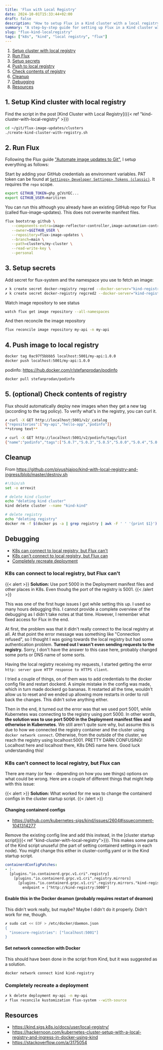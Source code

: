 ```yaml
---
title: 'Flux with Local Registry'
date: 2024-10-01T15:33:44+02:00
draft: false
description: "How to setup Flux in a Kind cluster with a local registry"
summary: "A step-by-step guide for setting up Flux in a Kind cluster with a local registry for automatic updates of Docker images."
slug: "flux-kind-localregistry"
tags: ["k8s", "kind", "local registry", "flux"]
---
```



1. [Setup cluster with local registry](#setup-cluster)
2. [Run Flux](#run-flux)
3. [Setup secrets](#setup-secrets)
4. [Push to local registry](#push-image)
5. [Check contents of registry](#check-reg-contents)
6. [Cleanup](#cleanup)
7. [Debugging](#debugging)
8. [Resources](#resources)


<a id="setup-cluster"></a>
## 1. Setup Kind cluster with local registry
Find the script in the post [Kind Cluster with Local Registry]({{< ref "kind-cluster-with-local-registry" >}})
```sh
cd ~/git/flux-image-updates/clusters
./create-kind-cluster-with-registry.sh 
```


<a id="run-flux"></a>
## 2. Run Flux
Following the Flux guide ["Automate image updates to Git"](https://fluxcd.io/flux/guides/image-update/#prerequisites), I setup everything as follows:

Start by adding your GitHub credentials as environment variables. 
PAT token can be found at [`Settings> Developer Settings> Tokens (classic)`](https://github.com/settings/tokens). 
It requires the `repo` scope.
```sh
export GITHUB_TOKEN=ghp_gCVsYEC...
export GITHUB_USER=maritiren
```

You can run this although you already have an existing GitHub repo for Flux (called flux-image-updates). This does not overwrite manifest files.
```sh
flux bootstrap github \
   --components-extra=image-reflector-controller,image-automation-controller \
   --owner=$GITHUB_USER \
   --repository=flux-image-updates \
   --branch=main \
   --path=clusters/my-cluster \
   --read-write-key \
   --personal
```


<a id="setup-secrets"></a>
## 3. Setup secrets
Add secret for flux-system and the namespace you use to fetch an image:
```sh
✗ k create secret docker-registry regcred --docker-server="kind-registry:5000" --docker-username=myuser --docker-password=myuser -n my-api
✗ k create secret docker-registry regcred2 --docker-server="kind-registry:5000" --docker-username=myuser --docker-password=myuser -n flux-system
```

Watch image repository to see status
```sh
watch flux get image repository --all-namespaces
```

And then reconcile the image repository
```sh
flux reconcile image repository my-api -n my-api
```


<a id="push-image"></a>
## 4. Push image to local registry
```sh
docker tag 0ac97f5bbbb5 localhost:5001/my-api:1.0.0
docker push localhost:5001/my-api:1.0.0
```

podinfo: https://hub.docker.com/r/stefanprodan/podinfo 
```sh
docker pull stefanprodan/podinfo
```


<a id="check-reg-contents"></a>
## 5. (optional) Check contents of registry
Flux should automatically deploy new images when they get a new tag (according to the tag policy). To verify what's in the registry, you can curl it.
```sh
✗ curl -X GET http://localhost:5001/v2/_catalog            
{"repositories":["my-api","hello-app","podinfo"]}
**strong text**
```

```sh
✗ curl -X GET http://localhost:5001/v2/podinfo/tags/list
{"name":"podinfo","tags":["5.0.7","5.0.3","5.0.5","5.0.0","5.0.4","5.0.6"]}
```


<a id="cleanup"></a>
## Cleanup
From https://github.com/piyushjajoo/kind-with-local-registry-and-ingress/blob/master/destroy.sh

```bash
#!/bin/sh
set -o errexit

# delete kind cluster
echo "deleting kind cluster"
kind delete cluster --name "kind-kind"

# delete registry
echo "deleting registry"
docker rm -f $(docker ps -a | grep registry | awk -F ' ' '{print $1}')
```

<a id="debugging"></a>
## Debugging
* [K8s can connect to local registry, but Flux can't](#item-zero)
* [K8s can't connect to local registry, but Flux can](#item-one)
* [Completely recreate deployment](#item-two)

<a id="item-zero"></a>
### K8s can connect to local registry, but Flux can't

{{< alert >}}
**Solution:** Use port 5000 in the Deployment manifest files and other places in K8s. Even thouhg the port of the registry is 5001.
{{< /alert >}}

This was one of the first huge issues I got while setting this up. I used so many hours debugging this. I cannot provide a complete overview of the debugging as I didn't take notes at that time. However, I remember what fixed access for Flux in the end. 

At first, the problem was that it didn't really connect to the local registry at all. At that point the error message was something like "Connection refused", so I thought I was going towards the local registry but had some authentication problem. **Turned out I wasn't even sending requests to the registry.** Sorry, I don't have the answer to this case here, probably changed some ports or DNS name of some sorts. 

Having the local registry receiving my requests, I started getting the error `http: server gave HTTP response to HTTPS client`. 

I tried a couple of things, on of them was to add credentials to the docker config file and restart dockerd. A simple mistake in the config was made, which in turn made dockerd go bananas. It restarted all the time, wouldn't allow us to reset and we ended up allowing more restarts in order to roll back the changes. This didn't solve anything either. 

Then in the end, it turned out the error was that we used port 5001, while Kubernetes was connecting to the registry using port 5000. In other words, **the solution was to use port 5000 in the Deployment manifest files and otherwise in Kubernetes**. We still aren't quite sure why, but assume this is due to how we connected the registry container and the cluster using `docker network connect`. Otherwise, from the outside of the cluster, we reach the registry using localhost:5001. PRETTY DARN CONFUSING! Localhost here and localhost there, K8s DNS name here. Good luck understanding this! 

<a id="item-one"></a>
### K8s can't connect to local registry, but Flux can

There are many (or few - depending on how you see things) options on what could be wrong. Here are a couple of different things that might help with this issue:

{{< alert >}}
**Solution:** What worked for me was to change the containerd configs in the cluster startup script.
{{< /alert >}}

#### Changing containerd configs
* https://github.com/kubernetes-sigs/kind/issues/2604#issuecomment-1041314277

Remove the existing config line and add this instead, in the [cluster startup script]({{< ref "kind-cluster-with-local-registry">}}). This makes some parts of the Kind script unuseful (the part of setting containerd settings in each node). You might change this either in cluster-config.yaml or in the Kind startup script.
```yaml
containerdConfigPatches:
- |-
  [plugins."io.containerd.grpc.v1.cri".registry]
    [plugins."io.containerd.grpc.v1.cri".registry.mirrors]
      [plugins."io.containerd.grpc.v1.cri".registry.mirrors."kind-registry:5000"]
        endpoint = ["http://kind-registry:5000"]
```


#### Enable this in the Docker deamon (probably requires restart of deamon)
This didn't work really, but maybe? Maybe I didn't do it properly. Didn't work for me, though. 
```sh
✗ sudo cat << EOF > /etc/docker/daemon.json 
{
  "insecure-registries": ["localhost:5001"]
}
```

#### Set network connection with Docker
This should have been done in the script from Kind, but it was suggested as a solution. 
```sh
docker network connect kind kind-registry
```

<a id="item-two"></a>
### Completely recreate a deployment
```sh
✗ k delete deployment my-api -n my-api
✗ flux reconcile kustomization flux-system --with-source
```


## Resources
* https://kind.sigs.k8s.io/docs/user/local-registry/
* https://hackernoon.com/kubernetes-cluster-setup-with-a-local-registry-and-ingress-in-docker-using-kind 
* https://stackoverflow.com/a/3175054
